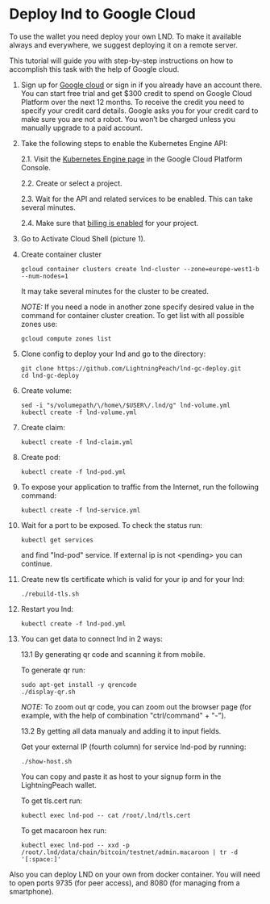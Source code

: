 # Deploy lnd to Google Cloud

To use the wallet you need deploy your own LND. 
To make it available always and everywhere, we suggest deploying it on a remote server. 

This tutorial will guide you with step-by-step instructions on how to accomplish 
this task with the help of Google cloud. 

1. Sign up for [Google cloud](https://cloud.google.com/) or sign in 
if you already have an account there. You can start free trial and 
get $300 credit to spend on Google Cloud Platform over the next 12 months. 
To receive the credit you need to specify your credit card details. 
Google asks you for your credit card to make sure you are not a robot. 
You won’t be charged unless you manually upgrade to a paid account.

2. Take the following steps to enable the Kubernetes Engine API:

   2.1. Visit the [Kubernetes Engine page](https://console.cloud.google.com/projectselector/kubernetes) 
   in the Google Cloud Platform Console.

   2.2. Create or select a project.

   2.3. Wait for the API and related services to be enabled. This can take several minutes.

   2.4. Make sure that [billing is enabled](https://cloud.google.com/billing/docs/how-to/modify-project) 
   for your project.

3. Go to Activate Cloud Shell (picture 1).

4. Create container cluster  
   
   ```
   gcloud container clusters create lnd-cluster --zone=europe-west1-b --num-nodes=1   
   ```
   
   It may take several minutes for the cluster to be created.

   *NOTE:* If you need a node in another zone specify desired value in the command for container cluster creation. 
   To get list with all possible zones use:

   ```
   gcloud compute zones list
   ```
 
5. Clone config to deploy your lnd and go to the directory:
   ```
   git clone https://github.com/LightningPeach/lnd-gc-deploy.git
   cd lnd-gc-deploy
   ```
   
6. Create volume:
   ```
   sed -i "s/volumepath/\/home\/$USER\/.lnd/g" lnd-volume.yml
   kubectl create -f lnd-volume.yml
   ```

7. Create claim:
   ```
   kubectl create -f lnd-claim.yml
   ```
   
8. Create pod:
   ```
   kubectl create -f lnd-pod.yml
   ```

9. To expose your application to traffic from the Internet, run the following command: 
   ```
   kubectl create -f lnd-service.yml
   ```

10. Wait for a port to be exposed. To check the status run:
    ```
    kubectl get services
    ```
    and find "lnd-pod" service. If external ip is not &lt;pending&gt; you can continue. 

11. Create new tls certificate which is valid for your ip and for your lnd:
  
    ```
    ./rebuild-tls.sh
    ```
  
12. Restart you lnd:
  
    ```
    kubectl create -f lnd-pod.yml
    ```
13. You can get data to connect lnd in 2 ways:
  
    13.1 By generating qr code and scanning it from mobile.
    
       To generate qr run:
         
       ```
       sudo apt-get install -y qrencode
       ./display-qr.sh
       ```
       
       *NOTE:* To zoom out qr code, you can zoom out the browser page 
       (for example, with the help of combination "ctrl/command" + "-").

    13.2 By getting all data manualy and adding it to input fields.
    
       Get your external IP (fourth column) for service lnd-pod by running:
       ```
       ./show-host.sh
       ```
       You can copy and paste it as host to your signup form in the LightningPeach wallet. 
    
       To get tls.cert run:
    
       ```
       kubectl exec lnd-pod -- cat /root/.lnd/tls.cert
       ```
    
       To get macaroon hex run:
       ```
       kubectl exec lnd-pod -- xxd -p /root/.lnd/data/chain/bitcoin/testnet/admin.macaroon | tr -d '[:space:]'
       ```
   

Also you can deploy LND on your own from docker container. 
You will need to open ports 9735 (for peer access), 
and 8080 (for managing from a smartphone).
